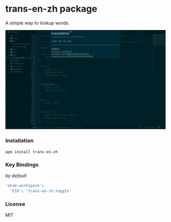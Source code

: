 # trans-en-zh package

A simple way to lookup words.

![A screenshot of trans-en-zh](trans.png)

### Installation

```
apm install trans-en-zh
```

### Key Bindings

*by default*
```cson
'atom-workspace':
  'F10': 'trans-en-zh:toggle'
```

### License

MIT
